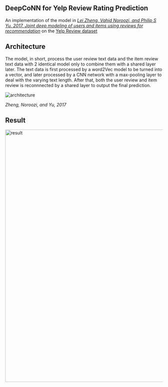 ## DeepCoNN for Yelp Review Rating Prediction

An implementation of the model in [*Lei Zheng, Vahid Noroozi, and Philip S Yu. 2017. Joint deep modeling of users and items using reviews for recommendation*](https://arxiv.org/abs/1701.04783) 
on the [Yelp Review dataset](https://www.kaggle.com/datasets/yelp-dataset/yelp-dataset/data)

## Architecture

The model, in short, process the user review text data and the item review text data with 2 identical model only to combine them with a shared layer later. The text data is first processed by a word2Vec model to be turned into a vector, and later processed by a CNN network with a max-pooling layer to deal with the varying text length. After that, both the user review and item review is reconnnected by a shared layer to output the final prediction.

![architecture](https://github.com/ALEXdotR/DeepCoNN-for-Yelp-Review-Rating-Prediction/assets/72406898/1fa2c75e-05a4-4286-b9b4-c56313d25974)

*Zheng, Noroozi, and Yu, 2017*

## Result
<img width="808" alt="result" src="https://github.com/ALEXdotR/DeepCoNN-for-Yelp-Review-Rating-Prediction/assets/72406898/e817d2e7-d0cc-4c35-85b5-3132a3504025">
